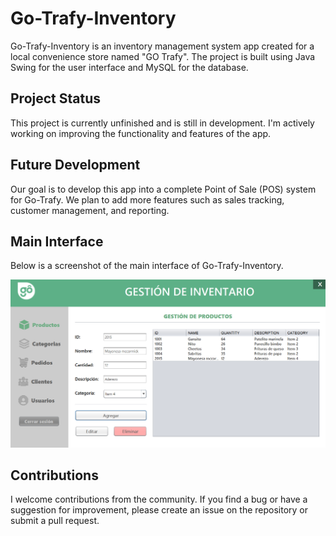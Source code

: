 # Go-Trafy-Inventory
Go-Trafy-Inventory is an inventory management system app created for a local convenience store named "GO Trafy". The project is built using Java Swing for the user interface and MySQL for the database.

## Project Status
This project is currently unfinished and is still in development. I'm actively working on improving the functionality and features of the app.

## Future Development
Our goal is to develop this app into a complete Point of Sale (POS) system for Go-Trafy. We plan to add more features such as sales tracking, customer management, and reporting.

## Main Interface
Below is a screenshot of the main interface of Go-Trafy-Inventory.

![Go-Trafy-Inventory](/HomeScreen.png)

## Contributions
I welcome contributions from the community. If you find a bug or have a suggestion for improvement, please create an issue on the repository or submit a pull request.
